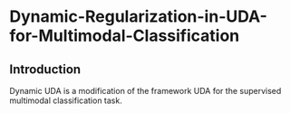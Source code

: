 # Dynamic-Regularization-in-UDA-for-Multimodal-Classification

## Introduction
Dynamic UDA is a modification of the framework UDA for the supervised multimodal classification task.
